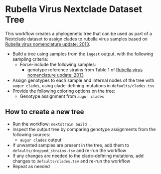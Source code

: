 # Rubella Virus Nextclade Dataset Tree

This workflow creates a phylogenetic tree that can be used as part of
a Nextclade dataset to assign clades to rubella virus samples based on
[Rubella virus nomenclature update: 2013][].

* Build a tree using samples from the `ingest` output, with the following
  sampling criteria:
  * Force-include the following samples:
    * genotype reference strains from Table 1 of [Rubella virus
      nomenclature update: 2013][]
* Assign genotypes to each sample and internal nodes of the tree with
  `augur clades`, using clade-defining mutations in `defaults/clades.tsv`
* Provide the following coloring options on the tree:
  * Genotype assignment from `augur clades`

## How to create a new tree

* Run the workflow: `nextstrain build .`
* Inspect the output tree by comparing genotype assignments from the following sources:
  * `augur clades` output
* If unwanted samples are present in the tree, add them to
  `defaults/dropped_strains.tsv` and re-run the workflow
* If any changes are needed to the clade-defining mutations, add
  changes to `defaults/clades.tsv` and re-run the workflow
* Repeat as needed

[Rubella virus nomenclature update: 2013]: https://www.who.int/publications/i/item/WER8832
